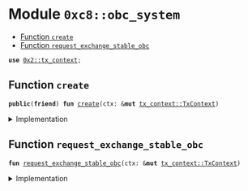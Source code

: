 
<a name="0xc8_obc_system"></a>

# Module `0xc8::obc_system`



-  [Function `create`](#0xc8_obc_system_create)
-  [Function `request_exchange_stable_obc`](#0xc8_obc_system_request_exchange_stable_obc)


<pre><code><b>use</b> <a href="../../../.././build/Sui/docs/tx_context.md#0x2_tx_context">0x2::tx_context</a>;
</code></pre>



<a name="0xc8_obc_system_create"></a>

## Function `create`



<pre><code><b>public</b>(<b>friend</b>) <b>fun</b> <a href="obc_system.md#0xc8_obc_system_create">create</a>(ctx: &<b>mut</b> <a href="../../../.././build/Sui/docs/tx_context.md#0x2_tx_context_TxContext">tx_context::TxContext</a>)
</code></pre>



<details>
<summary>Implementation</summary>


<pre><code><b>public</b>(<b>friend</b>) <b>fun</b> <a href="obc_system.md#0xc8_obc_system_create">create</a>(
    ctx: &<b>mut</b> TxContext,
){
    //<b>let</b> exchange_gas_coin_pool =  <a href="exchange_inner.md#0xc8_exchange_inner_new_exchange_pool">exchange_inner::new_exchange_pool</a>(ctx, 0);
}
</code></pre>



</details>

<a name="0xc8_obc_system_request_exchange_stable_obc"></a>

## Function `request_exchange_stable_obc`



<pre><code><b>fun</b> <a href="obc_system.md#0xc8_obc_system_request_exchange_stable_obc">request_exchange_stable_obc</a>(ctx: &<b>mut</b> <a href="../../../.././build/Sui/docs/tx_context.md#0x2_tx_context_TxContext">tx_context::TxContext</a>)
</code></pre>



<details>
<summary>Implementation</summary>


<pre><code><b>fun</b> <a href="obc_system.md#0xc8_obc_system_request_exchange_stable_obc">request_exchange_stable_obc</a>(
    ctx: &<b>mut</b> TxContext
){

}
</code></pre>



</details>
